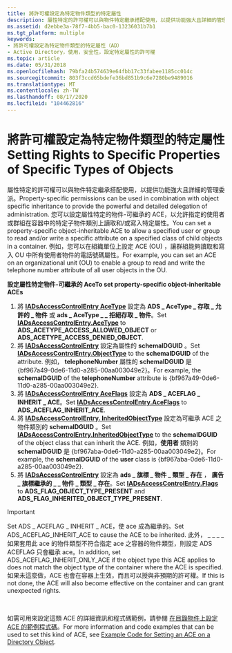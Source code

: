 ```yaml
---
title: 將許可權設定為特定物件類型的特定屬性
description: 屬性特定的許可權可以與物件特定繼承搭配使用，以提供功能強大且詳細的管理委派。
ms.assetid: d2ebbe3a-78f7-4bb5-bac0-13236031b7b1
ms.tgt_platform: multiple
keywords:
- 將許可權設定為特定物件類型的特定屬性（AD）
- Active Directory，使用，安全性，設定特定屬性的許可權
ms.topic: article
ms.date: 05/31/2018
ms.openlocfilehash: 79bfa24b574639e64fbb17c33fabee1185cc014c
ms.sourcegitcommit: 803f3ccd65bdefe36bd851b9c6e7280be9489016
ms.translationtype: MT
ms.contentlocale: zh-TW
ms.lasthandoff: 08/17/2020
ms.locfileid: "104462816"
---
```

# <a name="setting-rights-to-specific-properties-of-specific-types-of-objects"></a><span data-ttu-id="4bf3f-105">將許可權設定為特定物件類型的特定屬性</span><span class="sxs-lookup"><span data-stu-id="4bf3f-105">Setting Rights to Specific Properties of Specific Types of Objects</span></span>

<span data-ttu-id="4bf3f-106">屬性特定的許可權可以與物件特定繼承搭配使用，以提供功能強大且詳細的管理委派。</span><span class="sxs-lookup"><span data-stu-id="4bf3f-106">Property-specific permissions can be used in combination with object specific inheritance to provide the powerful and detailed delegation of administration.</span></span> <span data-ttu-id="4bf3f-107">您可以設定屬性特定的物件-可繼承的 ACE，以允許指定的使用者或群組在容器中的特定子物件類別上讀取和/或寫入特定屬性。</span><span class="sxs-lookup"><span data-stu-id="4bf3f-107">You can set a property-specific object-inheritable ACE to allow a specified user or group to read and/or write a specific attribute on a specified class of child objects in a container.</span></span> <span data-ttu-id="4bf3f-108">例如，您可以在組織單位上設定 ACE (OU) ，讓群組能夠讀取和寫入 OU 中所有使用者物件的電話號碼屬性。</span><span class="sxs-lookup"><span data-stu-id="4bf3f-108">For example, you can set an ACE on an organizational unit (OU) to enable a group to read and write the telephone number attribute of all user objects in the OU.</span></span>

<span data-ttu-id="4bf3f-109">**設定屬性特定物件-可繼承的 Ace**</span><span class="sxs-lookup"><span data-stu-id="4bf3f-109">**To set property-specific object-inheritable ACEs**</span></span>

1.  <span data-ttu-id="4bf3f-110">將 [**IADsAccessControlEntry AceType**](/windows/desktop/ADSI/iadsaccesscontrolentry-property-methods) 設定為 **ADS \_ AceType \_ 存取 \_ 允許的 \_ 物件** 或 **ads \_ AceType \_ \_ 拒絕存取 \_ 物件**。</span><span class="sxs-lookup"><span data-stu-id="4bf3f-110">Set [**IADsAccessControlEntry.AceType**](/windows/desktop/ADSI/iadsaccesscontrolentry-property-methods) to **ADS\_ACETYPE\_ACCESS\_ALLOWED\_OBJECT** or **ADS\_ACETYPE\_ACCESS\_DENIED\_OBJECT**.</span></span>
2.  <span data-ttu-id="4bf3f-111">將 [**IADsAccessControlEntry**](/windows/desktop/ADSI/iadsaccesscontrolentry-property-methods) 設定為屬性的 **schemaIDGUID** 。</span><span class="sxs-lookup"><span data-stu-id="4bf3f-111">Set [**IADsAccessControlEntry.ObjectType**](/windows/desktop/ADSI/iadsaccesscontrolentry-property-methods) to the **schemaIDGUID** of the attribute.</span></span> <span data-ttu-id="4bf3f-112">例如， **telephoneNumber** 屬性的 **schemaIDGUID** 是 {bf967a49-0de6-11d0-a285-00aa003049e2}。</span><span class="sxs-lookup"><span data-stu-id="4bf3f-112">For example, the **schemaIDGUID** of the **telephoneNumber** attribute is {bf967a49-0de6-11d0-a285-00aa003049e2}.</span></span>
3.  <span data-ttu-id="4bf3f-113">將 [**IADsAccessControlEntry AceFlags**](/windows/desktop/ADSI/iadsaccesscontrolentry-property-methods) 設定為 **ADS \_ ACEFLAG \_ INHERIT \_ ACE**。</span><span class="sxs-lookup"><span data-stu-id="4bf3f-113">Set [**IADsAccessControlEntry.AceFlags**](/windows/desktop/ADSI/iadsaccesscontrolentry-property-methods) to **ADS\_ACEFLAG\_INHERIT\_ACE**.</span></span>
4.  <span data-ttu-id="4bf3f-114">將 [**IADsAccessControlEntry. InheritedObjectType**](/windows/desktop/ADSI/iadsaccesscontrolentry-property-methods) 設定為可繼承 ACE 之物件類別的 **schemaIDGUID** 。</span><span class="sxs-lookup"><span data-stu-id="4bf3f-114">Set [**IADsAccessControlEntry.InheritedObjectType**](/windows/desktop/ADSI/iadsaccesscontrolentry-property-methods) to the **schemaIDGUID** of the object class that can inherit the ACE.</span></span> <span data-ttu-id="4bf3f-115">例如，**使用者** 類別的 **schemaIDGUID** 是 {bf967aba-0de6-11d0-a285-00aa003049e2}。</span><span class="sxs-lookup"><span data-stu-id="4bf3f-115">For example, the **schemaIDGUID** of the **user** class is {bf967aba-0de6-11d0-a285-00aa003049e2}.</span></span>
5.  <span data-ttu-id="4bf3f-116">將 [**IADsAccessControlEntry**](/windows/desktop/ADSI/iadsaccesscontrolentry-property-methods) 設定為 **ads \_ 旗標 \_ 物件 \_ 類型 \_ 存在** ， **廣告 \_ 旗標繼承的 \_ \_ 物件 \_ 類型 \_ 存在**。</span><span class="sxs-lookup"><span data-stu-id="4bf3f-116">Set [**IADsAccessControlEntry.Flags**](/windows/desktop/ADSI/iadsaccesscontrolentry-property-methods) to **ADS\_FLAG\_OBJECT\_TYPE\_PRESENT** and **ADS\_FLAG\_INHERITED\_OBJECT\_TYPE\_PRESENT**.</span></span>

> [!IMPORTANT]
> <span data-ttu-id="4bf3f-117">Set ADS \_ ACEFLAG \_ INHERIT \_ ACE，使 ace 成為繼承的。</span><span class="sxs-lookup"><span data-stu-id="4bf3f-117">Set ADS\_ACEFLAG\_INHERIT\_ACE to cause the ACE to be inherited.</span></span> <span data-ttu-id="4bf3f-118">此外， \_ \_ \_ \_ 如果套用此 ace 的物件類型不符合指定 ace 之容器的物件類型，則設定 ADS ACEFLAG 只會繼承 ace。</span><span class="sxs-lookup"><span data-stu-id="4bf3f-118">In addition, set ADS\_ACEFLAG\_INHERIT\_ONLY\_ACE if the object type this ACE applies to does not match the object type of the container where the ACE is specified.</span></span> <span data-ttu-id="4bf3f-119">如果未這麼做，ACE 也會在容器上生效，而且可以授與非預期的許可權。</span><span class="sxs-lookup"><span data-stu-id="4bf3f-119">If this is not done, the ACE will also become effective on the container and can grant unexpected rights.</span></span>

 

<span data-ttu-id="4bf3f-120">如需可用來設定這類 ACE 的詳細資訊和程式碼範例，請參閱 [在目錄物件上設定 ACE 的範例程式碼](example-code-for-setting-an-ace-on-a-directory-object.md)。</span><span class="sxs-lookup"><span data-stu-id="4bf3f-120">For more information and code examples that can be used to set this kind of ACE, see [Example Code for Setting an ACE on a Directory Object](example-code-for-setting-an-ace-on-a-directory-object.md).</span></span>

 

 